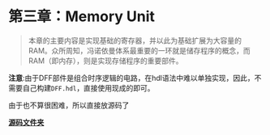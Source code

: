 # 第三章：Memory Unit

> 本章的主要内容是实现基础的寄存器，并以此为基础扩展为大容量的RAM。众所周知，冯诺依曼体系最重要的一环就是储存程序的概念，而RAM（即内存），则是实现存储程序的重要部件。

**注意**:由于DFF部件是组合时序逻辑的电路，在hdl语法中难以单独实现，因此，不需要自己构建`DFF.hdl`，直接使用现成的即可。

由于也不算很困难，所以直接放源码了

[**源码文件夹**]()

